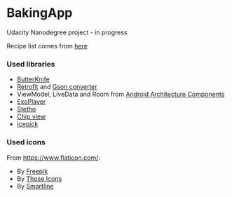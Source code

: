 # BakingApp
Udacity Nanodegree project - in progress

Recipe list comes from [here](http://go.udacity.com/android-baking-app-json)

### Used libraries
- [ButterKnife](http://jakewharton.github.io/butterknife/)
- [Retrofit](http://square.github.io/retrofit/) and [Gson converter](https://github.com/square/retrofit/tree/master/retrofit-converters/gson)
- ViewModel, LiveData and Room from [Android Architecture Components](https://developer.android.com/topic/libraries/architecture/)
- [ExoPlayer](https://google.github.io/ExoPlayer/)
- [Stetho](https://github.com/facebook/stetho)
- [Chip view](https://github.com/robertlevonyan/materialChipView)
- [Icepick](https://github.com/frankiesardo/icepick)

### Used icons
From https://www.flaticon.com/:
- By [Freepik](https://www.flaticon.com/authors/freepik)
- By [Those Icons](https://www.flaticon.com/authors/those-icons)
- By [Smartline](https://www.flaticon.com/authors/smartline)
